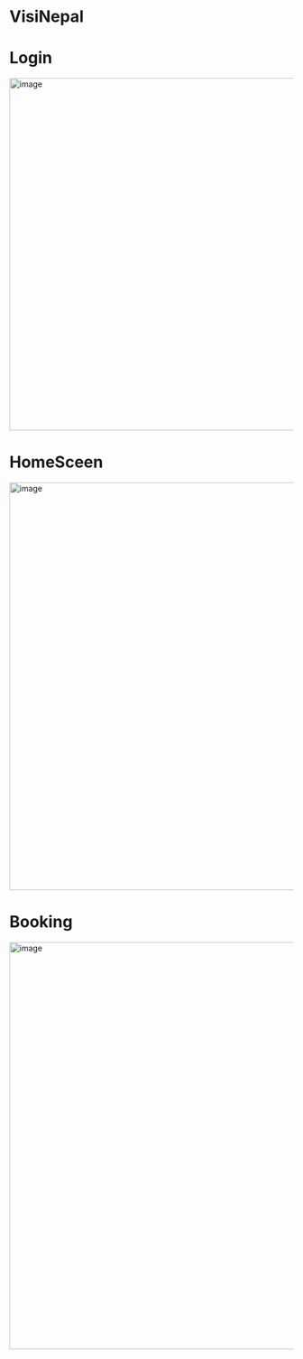 # VisiNepal

# Login
<img width="799" height="624" alt="image" src="https://github.com/user-attachments/assets/95cb083a-7aec-4fdf-ba63-e4e7793e218d" />

# HomeSceen
<img width="1003" height="722" alt="image" src="https://github.com/user-attachments/assets/0818740a-b17f-4453-9d27-55cf58ed9123" />

# Booking
<img width="998" height="721" alt="image" src="https://github.com/user-attachments/assets/6451ff84-9f20-418b-88e2-329b2a0c74f1" />
